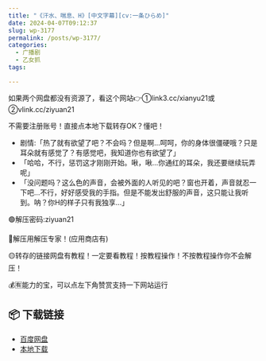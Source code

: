 ```yaml
---
title: "《汗水、喘息、H》[中文字幕][cv:一条ひらめ]"
date: 2024-04-07T09:12:37
slug: wp-3177
permalink: /posts/wp-3177/
categories:
  - 广播剧
  - 乙女抓
tags:

---
```


如果两个网盘都没有资源了，看这个网站👉①link3.cc/xianyu21或②vlink.cc/ziyuan21

不需要注册账号！直接点本地下载转存OK？懂吧！

*   剧情:「热了就有欲望了吧？不会吗？但是啊…呵呵，你的身体很僵硬哦？只是耳朵就有感觉了？有感觉吧，我知道你也有欲望了」
*   「哈哈，不行，惩罚这才刚刚开始。啾，啾…你通红的耳朵，我还要继续玩弄呢」
*   「没问题吗？这么色的声音，会被外面的人听见的吧？窗也开着，声音就忍一下吧…不行，好好感受我的手指。但是不能发出舒服的声音，这只能让我听到。呐？你H的样子只有我独享…」

🟢解压密码:ziyuan21

🔵解压用解压专家！(应用商店有)

🟡转存的链接网盘有教程！一定要看教程！按教程操作！不按教程操作你不会解压！

💰🈶能力的宝，可以点左下角赞赏支持一下网站运行

## 📦 下载链接
- [百度网盘](https://blziyuan21.com/pay-download/3177?key=9dbc0d3ae0&down_id=0)
- [本地下载](https://blziyuan21.com/pay-download/3177?key=9dbc0d3ae0&down_id=1)


